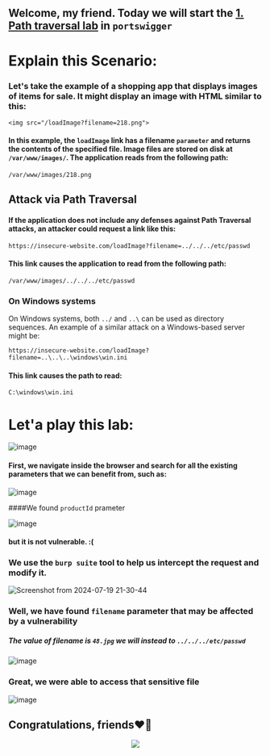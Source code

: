 ## Welcome, my friend. Today we will start the [1. Path traversal lab](https://portswigger.net/web-security/file-path-traversal/lab-simple) in ```portswigger```

# Explain this Scenario:


### Let's take the example of a shopping app that displays images of items for sale. It might display an image with HTML similar to this:

```
<img src="/loadImage?filename=218.png">
```


#### In this example, the ```loadImage``` link has a filename ```parameter``` and returns the contents of the specified file. Image files are stored on disk at ```/var/www/images/```. The application reads from the following path:


```
/var/www/images/218.png
```

## Attack via Path Traversal

#### If the application does not include any defenses against Path Traversal attacks, an attacker could request a link like this:

```
https://insecure-website.com/loadImage?filename=../../../etc/passwd
```

#### This link causes the application to read from the following path:

```
/var/www/images/../../../etc/passwd
```

### On Windows systems

On Windows systems, both ```../``` and ```..\``` can be used as directory sequences. An example of a similar attack on a Windows-based server might be:

```
https://insecure-website.com/loadImage?filename=..\..\..\windows\win.ini
```

#### This link causes the path to read:

```
C:\windows\win.ini
```

# Let'a play this lab:

![image](https://github.com/user-attachments/assets/00d6efc9-4147-4c3b-8f65-c0140c76f57d)

#### First, we navigate inside the browser and search for all the existing parameters that we can benefit from, such as:

![image](https://github.com/user-attachments/assets/4a62d76c-0f5e-4ca3-9f57-3ec6879e1f31)

####We found ```productId``` prameter 

![image](https://github.com/user-attachments/assets/3e2b3d58-335e-4cd3-8474-f412b38fa644)


#### but it is not vulnerable. :(

### We use the ```burp suite``` tool to help us intercept the request and modify it.

![Screenshot from 2024-07-19 21-30-44](https://github.com/user-attachments/assets/b1ed0b03-57b0-4773-9b53-6945626f0283)


### Well, we have found ```filename``` parameter that may be affected by a vulnerability


##### The value of filename is ```48.jpg``` we will instead to ```../../../etc/passwd```


![image](https://github.com/user-attachments/assets/21c278fe-ba9b-4824-8adf-de1fece9b0fe)


### Great, we were able to access that sensitive file


![image](https://github.com/user-attachments/assets/26f0a62c-b4e5-4b75-a93b-65e0b169281b)


## Congratulations, friends❤️‍🔥


<p align="center">
<img src="https://github.com/user-attachments/assets/ead4a5a6-97f1-460c-b0f1-b649eb90f712" >
</p>














































































